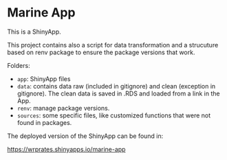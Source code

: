 # Marine App

This is a ShinyApp.

This project contains also a script for data transformation and a strucuture based on renv package to ensure the package versions that work.

Folders:

- `app`: ShinyApp files
- `data`: contains data raw (included in gitignore) and clean (exception in gitignore). The clean data is saved in .RDS and loaded from a link in the App.
- `renv`: manage package versions.
- `sources`: some specific files, like customized functions that were not found in packages.

The deployed version of the ShinyApp can be found in:

https://wrprates.shinyapps.io/marine-app